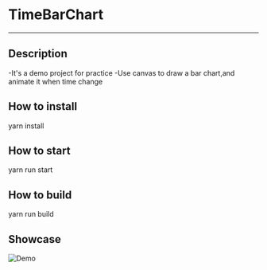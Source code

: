 
# TimeBarChart
---
## Description
-It's a demo project for practice
-Use canvas to draw a bar chart,and animate it when time change


## How to install
yarn install

## How to start
yarn run start

## How to build
yarn run build

## Showcase
![Demo](https://github.com/aaronyoung001/timeBarChart/blob/master/demo.gif "Demo")

